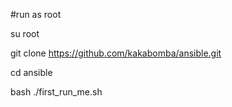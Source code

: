 #run as root

su root

git clone https://github.com/kakabomba/ansible.git

cd ansible

bash ./first_run_me.sh
